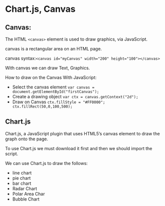 # Chart.js, Canvas

## Canvas:
The HTML `<canvas>` element is used to draw graphics, via JavaScript.

canvas is a rectangular area on an HTML page.

canvas syntax:`<canvas id="myCanvas" width="200" height="100"></canvas>`

With canvas we can draw Text, Graphics.

How to draw on the Canvas With JavaScript:
* Select the canvas element `var canvas = document.getElementById("firstCanvas");`
* Create a drawing object `var ctx = canvas.getContext("2d");`
* Draw on Canvas `ctx.fillStyle = "#FF0000"; ctx.fillRect(50,0,100,500);`

## Chart.js
 Chart.js, a JavaScript plugin that uses HTML5’s canvas element to draw the graph onto the page.

To use Chart.js we must download it first and then we should import the script.

We can use Chart.js to draw the follows:
* line chart
* pie chart
* bar chart
* Radar Chart
* Polar Area Char
* Bubble Chart